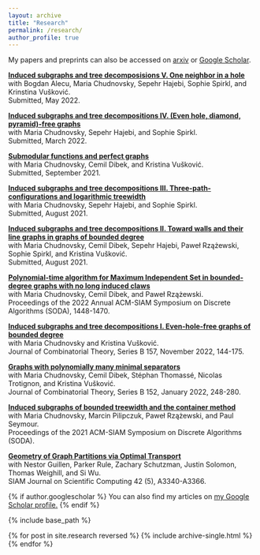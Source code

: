 ```yaml
---
layout: archive
title: "Research"
permalink: /research/
author_profile: true
---
```


My papers and preprints can also be accessed on [arxiv](https://arxiv.org/search/?query=Abrishami%2C+Tara&searchtype=author&abstracts=show&order=-announced_date_first&size=100) or [Google Scholar](https://scholar.google.com/citations?user=GvdjMbcAAAAJ&hl=en). 

[**Induced subgraphs and tree decomposisions V. One neighbor in a hole**](https://arxiv.org/abs/2205.04420)<br/>
with Bogdan Alecu, Maria Chudnovsky, Sepehr Hajebi, Sophie Spirkl, and Krinstina Vušković. <br/>
Submitted, May 2022. <br/>

[**Induced subgraphs and tree decompositions IV. (Even hole, diamond, pyramid)-free graphs**](https://arxiv.org/abs/2203.06775)<br/>
with Maria Chudnovsky, Sepehr Hajebi, and Sophie Spirkl. <br/>
Submitted, March 2022. <br/>

[**Submodular functions and perfect graphs**](https://arxiv.org/abs/2110.00108)<br/>
with Maria Chudnovsky, Cemil Dibek, and Kristina Vušković. <br/>
Submitted, September 2021. <br/>

[**Induced subgraphs and tree decompositions III. Three-path-configurations and logarithmic treewidth**](https://arxiv.org/abs/2109.01310)<br/>
with Maria Chudnovsky, Sepehr Hajebi, and Sophie Spirkl. <br/>
Submitted, August 2021. <br/>

[**Induced subgraphs and tree decompositions II. Toward walls and their line graphs in graphs of bounded degree**](https://arxiv.org/abs/2108.01162)<br/>
with Maria Chudnovsky, Cemil Dibek, Sepehr Hajebi, Paweł Rzążewski, Sophie Spirkl, and Kristina Vušković. <br/>
Submitted, August 2021. <br/>

[**Polynomial-time algorithm for Maximum Independent Set in bounded-degree graphs with no long induced claws**](https://arxiv.org/abs/2107.05434)<br/>
with Maria Chudnovsky, Cemil Dibek, and Paweł Rzążewski. <br/>
Proceedings of the 2022 Annual ACM-SIAM Symposium on Discrete Algorithms (SODA), 1448-1470. <br/>

[**Induced subgraphs and tree decompositions I. Even-hole-free graphs of bounded degree**](https://arxiv.org/abs/2009.01297)<br/>
with Maria Chudnovsky and Kristina Vušković. <br/>
Journal of Combinatorial Theory, Series B 157, November 2022, 144-175. <br/>

[**Graphs with polynomially many minimal separators**](https://www.sciencedirect.com/science/article/pii/S0095895621000848?dgcid=coauthor)<br/>
with Maria Chudnovsky, Cemil Dibek, Stéphan Thomassé, Nicolas Trotignon, and Kristina Vušković. <br/>
Journal of Combinatorial Theory, Series B 152, January 2022, 248-280. <br/>

[**Induced subgraphs of bounded treewidth and the container method**](https://epubs.siam.org/doi/10.1137/1.9781611976465.116)<br/>
with Maria Chudnovsky, Marcin Pilipczuk, Paweł Rzążewski, and Paul Seymour. <br/>
Proceedings of the 2021 ACM-SIAM Symposium on Discrete Algorithms (SODA). <br/>


[**Geometry of Graph Partitions via Optimal Transport**](https://epubs.siam.org/doi/10.1137/19M1295258)<br/>
with Nestor Guillen, Parker Rule, Zachary Schutzman, Justin Solomon, Thomas Weighill, and Si Wu. <br/>
SIAM Journal on Scientific Computing 42 (5), A3340-A3366. <br/>


{% if author.googlescholar %}
  You can also find my articles on <u><a href="{{author.googlescholar}}">my Google Scholar profile</a>.</u>
{% endif %}

{% include base_path %}

{% for post in site.research reversed %}
  {% include archive-single.html %}
{% endfor %}
